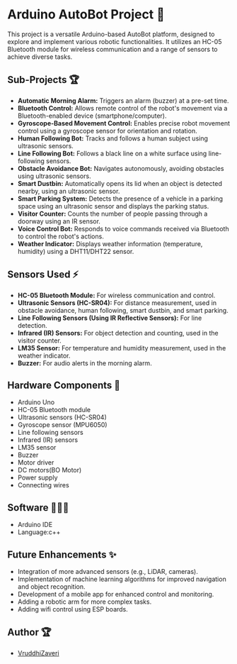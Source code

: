 # Arduino AutoBot Project 🤖

This project is a versatile Arduino-based AutoBot platform, designed to explore and implement various robotic functionalities. It utilizes an HC-05 Bluetooth module for wireless communication and a range of sensors to achieve diverse tasks.

## Sub-Projects 🏆

* **Automatic Morning Alarm:** Triggers an alarm (buzzer) at a pre-set time.
* **Bluetooth Control:** Allows remote control of the robot's movement via a Bluetooth-enabled device (smartphone/computer).
* **Gyroscope-Based Movement Control:** Enables precise robot movement control using a gyroscope sensor for orientation and rotation.
* **Human Following Bot:** Tracks and follows a human subject using ultrasonic sensors.
* **Line Following Bot:** Follows a black line on a white surface using line-following sensors.
* **Obstacle Avoidance Bot:** Navigates autonomously, avoiding obstacles using ultrasonic sensors.
* **Smart Dustbin:** Automatically opens its lid when an object is detected nearby, using an ultrasonic sensor.
* **Smart Parking System:** Detects the presence of a vehicle in a parking space using an ultrasonic sensor and displays the parking status.
* **Visitor Counter:** Counts the number of people passing through a doorway using an IR sensor.
* **Voice Control Bot:** Responds to voice commands received via Bluetooth to control the robot's actions.
* **Weather Indicator:** Displays weather information (temperature, humidity) using a DHT11/DHT22 sensor.

## Sensors Used ⚡

* **HC-05 Bluetooth Module:** For wireless communication and control.
* **Ultrasonic Sensors (HC-SR04):** For distance measurement, used in obstacle avoidance, human following, smart dustbin, and smart parking.
* **Line Following Sensors (Using IR Reflective Sensors):** For line detection.
* **Infrared (IR) Sensors:** For object detection and counting, used in the visitor counter.
* **LM35 Sensor:** For temperature and humidity measurement, used in the weather indicator.
* **Buzzer:** For audio alerts in the morning alarm.

## Hardware Components 🪫

* Arduino Uno 
* HC-05 Bluetooth module
* Ultrasonic sensors (HC-SR04)
* Gyroscope sensor (MPU6050)
* Line following sensors
* Infrared (IR) sensors
* LM35 sensor
* Buzzer
* Motor driver 
* DC motors(BO Motor)
* Power supply
* Connecting wires

## Software 👩🏻‍💻

* Arduino IDE
* Language:c++

## Future Enhancements ✨

* Integration of more advanced sensors (e.g., LiDAR, cameras).
* Implementation of machine learning algorithms for improved navigation and object recognition.
* Development of a mobile app for enhanced control and monitoring.
* Adding a robotic arm for more complex tasks.
* Adding wifi control using ESP boards.

## Author 🏆

* [VruddhiZaveri](https://github.com/vruddhiZaveri)
